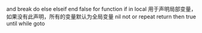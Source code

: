 and
break
do
else
elseif
end
false
for
function
if
in
local 用于声明局部变量，如果没有此声明，所有的变量默认为全局变量
nil
not
or
repeat
return
then
true
until
while
goto
